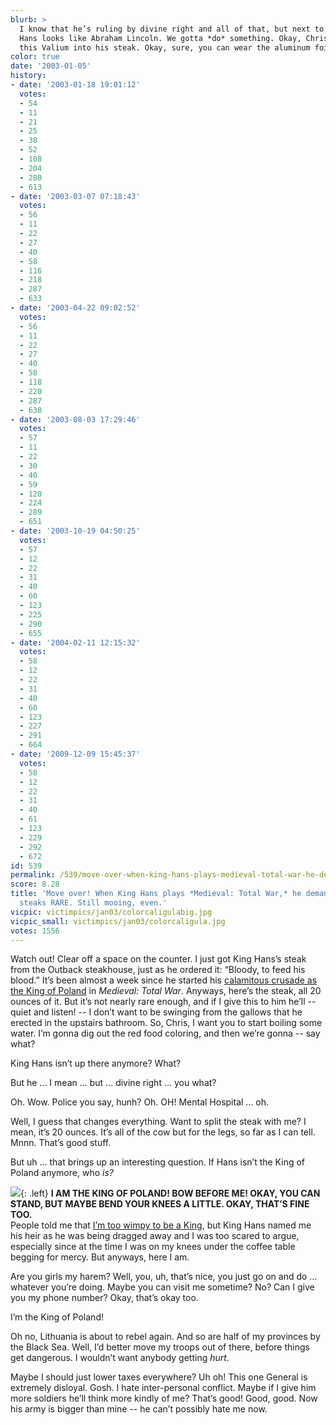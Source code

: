 ```yaml
---
blurb: >
  I know that he’s ruling by divine right and all of that, but next to this guy King
  Hans looks like Abraham Lincoln. We gotta *do* something. Okay, Chris? Grind up
  this Valium into his steak. Okay, sure, you can wear the aluminum foil again.
color: true
date: '2003-01-05'
history:
- date: '2003-01-18 19:01:12'
  votes:
  - 54
  - 11
  - 21
  - 25
  - 38
  - 52
  - 108
  - 204
  - 280
  - 613
- date: '2003-03-07 07:18:43'
  votes:
  - 56
  - 11
  - 22
  - 27
  - 40
  - 58
  - 116
  - 218
  - 287
  - 633
- date: '2003-04-22 09:02:52'
  votes:
  - 56
  - 11
  - 22
  - 27
  - 40
  - 58
  - 118
  - 220
  - 287
  - 638
- date: '2003-08-03 17:29:46'
  votes:
  - 57
  - 11
  - 22
  - 30
  - 40
  - 59
  - 120
  - 224
  - 289
  - 651
- date: '2003-10-19 04:50:25'
  votes:
  - 57
  - 12
  - 22
  - 31
  - 40
  - 60
  - 123
  - 225
  - 290
  - 655
- date: '2004-02-11 12:15:32'
  votes:
  - 58
  - 12
  - 22
  - 31
  - 40
  - 60
  - 123
  - 227
  - 291
  - 664
- date: '2009-12-09 15:45:37'
  votes:
  - 58
  - 12
  - 22
  - 31
  - 40
  - 61
  - 123
  - 229
  - 292
  - 672
id: 539
permalink: /539/move-over-when-king-hans-plays-medieval-total-war-he-demands-that-his-steaks-rare-still-mooing-even/
score: 8.28
title: 'Move over! When King Hans plays *Medieval: Total War,* he demands that his
  steaks RARE. Still mooing, even.'
vicpic: victimpics/jan03/colorcaligulabig.jpg
vicpic_small: victimpics/jan03/colorcaligula.jpg
votes: 1556
---
```


Watch out! Clear off a space on the counter. I just got King Hans’s
steak from the Outback steakhouse, just as he ordered it: “Bloody, to
feed his blood.” It’s been almost a week since he started his
[calamitous crusade as the King of Poland](%ARTICLE[529]%) in
*Medieval: Total War*. Anyways, here’s the steak, all 20 ounces of it.
But it’s not nearly rare enough, and if I give this to him he’ll --
quiet and listen! -- I don’t want to be swinging from the gallows that
he erected in the upstairs bathroom. So, Chris, I want you to start
boiling some water. I’m gonna dig out the red food coloring, and then
we’re gonna -- say what?

King Hans isn’t up there anymore? What?

But he ... I mean ... but ... divine right ... you what?

Oh. Wow. Police you say, hunh? Oh. OH! Mental Hospital ... oh.

Well, I guess that changes everything. Want to split the steak with me?
I mean, it’s 20 ounces. It’s all of the cow but for the legs, so far as
I can tell. Mnnn. That’s good stuff.

But uh ... that brings up an interesting question. If Hans isn’t the
King of Poland anymore, who *is?*

[![](img/victimpics/dec02/roleplaywimp.gif)](%ARTICLE[537]%){: .left} **I AM
THE KING OF POLAND! BOW BEFORE ME! OKAY, YOU CAN STAND, BUT MAYBE BEND
YOUR KNEES A LITTLE. OKAY, THAT’S FINE TOO.**  
 People told me that [I’m too wimpy to be a King](%ARTICLE[537]%),
but King Hans named me his heir as he was being dragged away and I was
too scared to argue, especially since at the time I was on my knees
under the coffee table begging for mercy. But anyways, here I am.

Are you girls my harem? Well, you, uh, that’s nice, you just go on and
do ... whatever you’re doing. Maybe you can visit me sometime? No? Can I
give you my phone number? Okay, that’s okay too.

I’m the King of Poland!

Oh no, Lithuania is about to rebel again. And so are half of my
provinces by the Black Sea. Well, I’d better move my troops out of
there, before things get dangerous. I wouldn’t want anybody getting
*hurt*.

Maybe I should just lower taxes everywhere? Uh oh! This one General is
extremely disloyal. Gosh. I hate inter-personal conflict. Maybe if I
give him more soldiers he’ll think more kindly of me? That’s good! Good,
good. Now his army is bigger than mine -- he can’t possibly hate me now.
